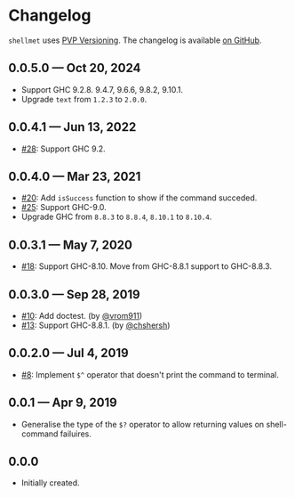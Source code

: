 # Changelog

`shellmet` uses [PVP Versioning][1].
The changelog is available [on GitHub][2].

## 0.0.5.0 — Oct 20, 2024

* Support GHC 9.2.8. 9.4.7, 9.6.6, 9.8.2, 9.10.1.
* Upgrade `text` from `1.2.3` to `2.0.0`.

## 0.0.4.1 — Jun 13, 2022

* [#28](https://github.com/kowainik/shellmet/issues/28):
  Support GHC 9.2.

## 0.0.4.0 — Mar 23, 2021

* [#20](https://github.com/kowainik/shellmet/issues/20):
  Add `isSuccess` function to show if the command succeded.
* [#25](https://github.com/kowainik/shellmet/issues/25):
  Support GHC-9.0.
* Upgrade GHC from `8.8.3` to `8.8.4`, `8.10.1` to `8.10.4`.

## 0.0.3.1 — May 7, 2020

* [#18](https://github.com/kowainik/shellmet/issues/18):
  Support GHC-8.10. Move from GHC-8.8.1 support to GHC-8.8.3.

## 0.0.3.0 — Sep 28, 2019

* [#10](https://github.com/kowainik/shellmet/issues/10):
  Add doctest.
  (by [@vrom911](https://github.com/vrom911))
* [#13](https://github.com/kowainik/shellmet/issues/13):
  Support GHC-8.8.1.
  (by [@chshersh](https://github.com/chshersh))

## 0.0.2.0 — Jul 4, 2019

* [#8](https://github.com/kowainik/shellmet/issues/8):
  Implement `$^` operator that doesn't print the command to terminal.

## 0.0.1 — Apr 9, 2019

* Generalise the type of the `$?` operator to allow returning values on
  shell-command failuires.

## 0.0.0

* Initially created.

[1]: https://pvp.haskell.org
[2]: https://github.com/kowainik/shellmet/releases
